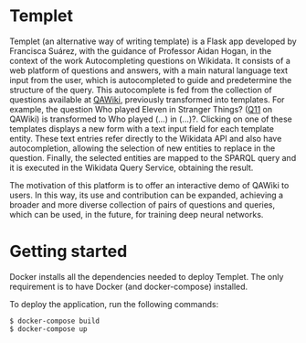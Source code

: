 # Templet

Templet (an alternative way of writing template) is a Flask app developed by Francisca Suárez, with the guidance of Professor Aidan Hogan, in the context of the work Autocompleting questions on Wikidata. It consists of a web platform of questions and answers, with a main natural language text input from the user, which is autocompleted to guide and predetermine the structure of the query. This autocomplete is fed from the collection of questions available at [QAWiki](http://qawiki.org), previously transformed into templates. For example, the question Who played Eleven in Stranger Things? ([Q11](http://qawiki.org/wiki/Item:Q11) on QAWiki) is transformed to Who played (...) in (...)?. Clicking on one of these templates displays a new form with a text input field for each template entity. These text entries refer directly to the Wikidata API and also have autocompletion, allowing the selection of new entities to replace in the question. Finally, the selected entities are mapped to the SPARQL query and it is executed in the Wikidata Query Service, obtaining the result.

The motivation of this platform is to offer an interactive demo of QAWiki to users. In this way, its use and contribution can be expanded, achieving a broader and more diverse collection of pairs of questions and queries, which can be used, in the future, for training deep neural networks.

# Getting started

Docker installs all the dependencies needed to deploy Templet. The only requirement is to have Docker (and docker-compose) installed. 

To deploy the application, run the following commands:

```shell
$ docker-compose build
$ docker-compose up
```
